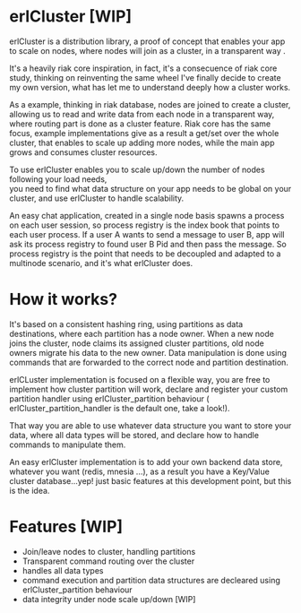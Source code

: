 erlCluster [WIP]
================
 
 erlCluster is a distribution library, a proof of concept that enables your app to scale on nodes, where nodes will join 
as a cluster, in a transparent way .

  It's a heavily riak core inspiration, in fact, it's a consecuence of riak core study, thinking
on reinventing the same wheel I've finally decide to create my own version, what has let me to understand deeply how a cluster works.

 As a example, thinking in riak database,  nodes are joined to create a cluster, allowing us to read and 
write data from each node in a transparent way, where routing part is done as a cluster feature. 
 Riak core has the same focus, example implementations give as a result a get/set over the 
whole cluster, that enables to scale up adding more nodes, while the main app grows and consumes cluster resources.

 To use erlCluster enables you to scale up/down the number of nodes following your load needs,   
you need to find what data structure on your app needs to be global on your cluster, and use erlCluster to handle scalability. 

  An easy chat application, created in a single node basis spawns a process on each user 
session, so process registry is the index book that points to each user process. If a user A wants to send a message to user B, app will ask its process registry to found user B Pid and then pass the message. So process registry is the point that needs to be decoupled and adapted to a multinode scenario, and it's what erlCluster does.

How it works? 
=============

 It's based on a consistent hashing ring, using partitions as data destinations,
where each partition has a node owner. When a new node joins the cluster, node claims its assigned cluster partitions, old node owners migrate his data to the new owner. Data manipulation is done using commands that are forwarded to the correct node and partition destination.

 erlCLuster implementation is focused on a flexible way, you are free to implement how cluster 
partition will work, declare and register your custom partition handler using erlCluster_partition behaviour ( erlCluster_partition_handler is the default one, take a look!). 

 That way you are able to use whatever data structure you want to store your data, where all
data types will be stored, and declare how to handle commands to manipulate them.

An easy erlCluster implementation is to add your own backend data store, whatever you want (redis, mnesia ...), as a result you have a Key/Value cluster database...yep! just basic features at this development point, but this is the idea. 

Features [WIP]
==============

- Join/leave nodes to cluster, handling partitions
- Transparent command routing over the cluster
- handles all data types
- command execution and partition data structures are decleared using erlCluster_partition behaviour
- data integrity under node scale up/down [WIP]
